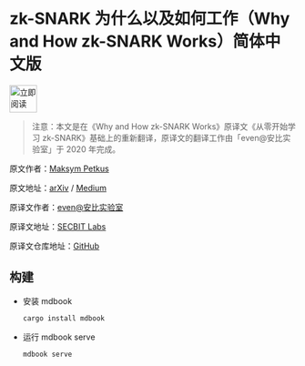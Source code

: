 # zk-SNARK 为什么以及如何工作（Why and How zk-SNARK Works）简体中文版

<a href="https://zyw271828.github.io/wahzw-zh-cn/abstract.html"><img alt="立即阅读"
    src="https://img.shields.io/badge/立即阅读-0091EA.svg?style=for-the-badge&logoColor=white&logo=mdbook" height="48" /></a>

> 注意：本文是在《Why and How zk-SNARK Works》原译文《从零开始学习 zk-SNARK》基础上的重新翻译，原译文的翻译工作由「even@安比实验室」于 2020 年完成。

原文作者：[Maksym Petkus](https://petkus.info/)

原文地址：[arXiv](https://arxiv.org/abs/1906.07221) / [Medium](https://medium.com/@imolfar/why-and-how-zk-snark-works-1-introduction-the-medium-of-a-proof-d946e931160)

原译文作者：[even@安比实验室](https://secbit.io/)

原译文地址：[SECBIT Labs](https://secbit.io/blog/2019/12/25/learn-zk-snark-from-zero-part-one/)

原译文仓库地址：[GitHub](https://github.com/sec-bit/blog)

## 构建

* 安装 mdbook

  ```bash
  cargo install mdbook
  ```

* 运行 mdbook serve

  ```bash
  mdbook serve
  ```
